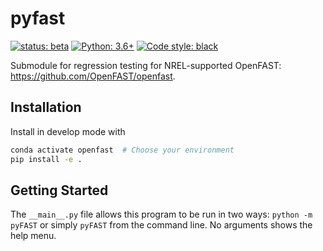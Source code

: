 # pyfast

[![status: beta](https://img.shields.io/badge/status-beta-yellow)](https://github.com/RHammond2/pyfast/tree/dev)
[![Python: 3.6+](https://img.shields.io/badge/python-3.6%2B-informational)](https://www.python.org/)
[![Code style: black](https://img.shields.io/badge/code%20style-black-000000.svg)](https://github.com/psf/black)

Submodule for regression testing for NREL-supported OpenFAST: https://github.com/OpenFAST/openfast.

## Installation

Install in develop mode with

```bash
conda activate openfast  # Choose your environment
pip install -e .
```

## Getting Started

The ``__main__.py`` file allows this program to be run in two ways: `python -m pyFAST`
or simply `pyFAST` from the command line. No arguments shows the help menu.
